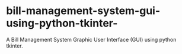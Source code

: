 # bill-management-system-gui-using-python-tkinter-
A  Bill Management System Graphic User Interface (GUI) using python tkinter.
